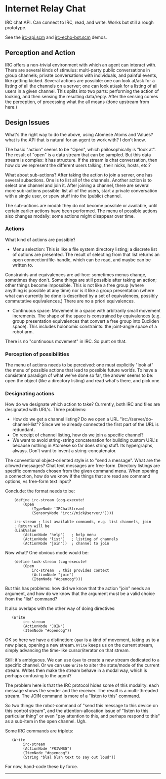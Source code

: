 
Internet Relay Chat
===================
IRC chat API. Can connect to IRC, read, and write. Works but still
a rough prototype.

See the [irc-api.scm](../../../examples/irc-api.scm) and
[irc-echo-bot.scm](../../../examples/irc-echo-bot.scm) demos.

Perception and Action
---------------------
IRC offers a non-trivial environment with which an agent can interact
with. There are several kinds of stimulus: multi-party public
conversations in group channels; private conversations with individuals,
and painful events, like getting kicked. Several actions are possible:
one can look at/ask for a listing of all the channels on a server;
one can look at/ask for a listing of all users in a given channel.
This splits into two parts: performing the action of looking, and then
sensing the resulting data/reply. After the sensing comes the
perception, of processing what the all means (done upstream from here.)

Design Issues
-------------
What's the right way to do the above, using Atomese Atoms and Values?
what is the API that is natural for an agent to work with? I don't know.

The basic "action" seems to be "Open", which philosophically is "look
at". The result of "open" is a data stream that can be sampled. But this
data stream is complex: it has structure. If the stream is chat
conversation, then how do we represent the different users talking,
their nicks, hosts, etc.?

What about sub-actions? After taking the action to join a server, one
has several subactions. One is to list all of the channels. Another
action is to select one channel and join it. After joining a channel,
there are several more sub-actions possible: list all of the users,
start a private conversation with a single user, or spew stuff into
the (public) channel.

The sub-actions are modal: they do not become possible or available,
until certain earlier actions have been performed. The menu of possible
actions also changes modally: some actions might disappear over time.

### Actions
What kind of actions are possible?

* Menu selection: This is like a file system directory listing; a
  discrete list of options are presented. The result of selecting
  from that list returns an open connection/file-handle, which can
  be read, and maybe can be written to.

Constraints and equivalences are ad-hoc: sometimes menus change,
sometimes they don't. Some things are still possible after taking an
action; other things become impossible. This is not like a free group
(where anything is possible at any time) nor is it like a group
presentation (where what can currently be done is described by a set of
equivalences, possibly commutative equivalences.) There are no a priori
equivalences.

* Continuous space: Movement in a space with arbitrarily small movement
  increments. The shape of the space is constrained by equivalences (e.g.
  group presentation equivalences that convert a free group into Eucliden
  space). This includes holonomic constraints: the joint-angle space of
  a robot arm.

There is no "continuous movement" in IRC. So punt on that.

### Perception of possibilities
The menu of actions needs to be perceived: one must explicitly "look at"
the menu of possible actions that lead to possible future worlds. To
have a consistent paradigm of what we've done so far, the answer seems to
be: open the object (like a directory listing) and read what's there, and
pick one.

### Designating actions
How do we designate which action to take?  Currently, both IRC and files
are designated with URL's. Three problems:
* How do we get a channel listing? Do we open a URL
  "irc://server/do-channel-list"? Since we're already connected the
  first part of the URL is redundant.
* On receipt of channel listing, how do we join a specific channel?
* We want to avoid string-string concatenation for building custom URL's
  because nothing in Atomese so far does string stuff. Its hypergraphs,
  always. Don't want to invent a string-concatenator.

The conventional object-oriented style is to "send a message". What are
the allowed messages? Chat text messages are free-form. Directory
listings are specific commands chosen from the given command menu.
When opening a connection, how do we know if the things that are read
are command options, vs free-form text input?

Conclude: the format needs to be:
```
	(define irc-stream (cog-execute!
		(Open
			(TypeNode 'IRChatStream)
			(SensoryNode "irc://nick@server/"))))

	irc-stream ; list available commands, e.g. list channels, join
	; Return will be
	(LinkValue
		(ActionNode "help")   ; help menu
		(ActionNode "list")   ; listing of channels
		(ActionNode "join"))  ; channel to join
```
Now what? One obvious mode would be:
```
	(define look-stream (cog-execute!
		(Open
			irc-stream  ; this provides context
			(ActionNode "join")
			(ItemNode "#opencog")))
```
But this has problems: how did we know that the action "join" needs
an argument, and how do we know that the argument must be a valid
choice from the "list" command?

It also overlaps with the other way of doing directives:
```
   (Write
		irc-stream
		(ActionNode "JOIN")
		(ItemNode "#opencog"))
```
OK so here we have a distinction: `Open` is a kind of movement,
taking us to a new place, opening a new stream. `Write` keeps us
on the current stream, simply advancing the time-like cursor/iterator
on that stream.

Still: it's ambiguous. We can use `Open` to create a new stream
dedicated to a specific channel. Or we can use `Write` to alter
the state/mode of the current stream. Writes then make the stream
behave in a modal way, which is perhaps confusing to the agent?

The problem here is that the IRC protocol hides some of this modality:
each message shows the sender and the receiver.  The result is a
multi-threaded stream. The JOIN command is more of a "listen to this"
command.

So two things: the robot-command of "send this message to this device on
this control stream", and the attention-allocation issue of "listen to
this particular thing" or even "pay attention to this, and perhaps
respond to this" as a sub-item in the open channel. Ugh.

Some IRC commands are triplets:
```
   (Write
		irc-stream
		(ActionNode "PRIVMSG")
		(ItemNode "#opencog")
		(String "blal blah text to say out loud"))
```

For now, hand-code these by force.

---------------------
